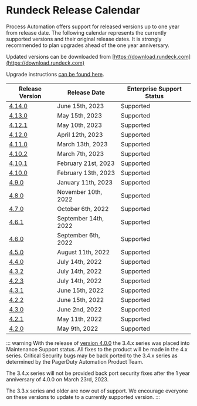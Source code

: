 # Rundeck Release Calendar

Process Automation offers support for released versions up to one year from release date.  The following calendar represents the currently supported versions and their original release dates.  It is strongly recommended to plan upgrades ahead of the one year anniversary.

Updated versions can be downloaded from [https://download.rundeck.com](https://download.rundeck.com)

Upgrade instructions [can be found here](/upgrading/).


| Release Version                          | Release Date         | Enterprise Support Status |
|------------------------------------------|----------------------|---------------------------|
| [4.14.0](/history/4_x/version-4.14.0.md) | June 15th, 2023      | Supported |
| [4.13.0](/history/4_x/version-4.13.0.md) | May 15th, 2023       | Supported |
| [4.12.1](/history/4_x/version-4.12.1.md) | May 10th, 2023       | Supported |
| [4.12.0](/history/4_x/version-4.12.0.md) | April 12th, 2023     | Supported |
| [4.11.0](/history/4_x/version-4.11.0.md) | March 13th, 2023     | Supported |
| [4.10.2](/history/4_x/version-4.10.2.md) | March 7th, 2023      | Supported |
| [4.10.1](/history/4_x/version-4.10.1.md) | February 21st, 2023  | Supported |
| [4.10.0](/history/4_x/version-4.10.0.md) | February 13th, 2023  | Supported |
| [4.9.0](/history/4_x/version-4.9.0.md)   | January 11th, 2023   | Supported |
| [4.8.0](/history/4_x/version-4.8.0.md)   | November 10th, 2022  | Supported |
| [4.7.0](/history/4_x/version-4.7.0.md)   | October 6th, 2022    | Supported |
| [4.6.1](/history/4_x/version-4.6.1.md)   | September 14th, 2022 | Supported |
| [4.6.0](/history/4_x/version-4.6.0.md)   | September 6th, 2022  | Supported |
| [4.5.0](/history/4_x/version-4.5.0.md)   | August 11th, 2022    | Supported |
| [4.4.0](/history/4_x/version-4.4.0.md)   | July 14th, 2022      | Supported |
| [4.3.2](/history/4_x/version-4.3.2.md)   | July 14th, 2022      | Supported |
| [4.2.3](/history/4_x/version-4.2.3.md)   | July 14th, 2022      | Supported |
| [4.3.1](/history/4_x/version-4.3.1.md)   | June 15th, 2022      | Supported |
| [4.2.2](/history/4_x/version-4.2.2.md)   | June 15th, 2022      | Supported |
| [4.3.0](/history/4_x/version-4.3.0.md)   | June 2nd, 2022       | Supported |
| [4.2.1](/history/4_x/version-4.2.1.md)   | May 11th, 2022       | Supported |
| [4.2.0](/history/4_x/version-4.2.0.md)   | May 9th, 2022        | Supported |


::: warning
With the release of [version 4.0.0](4_x/version-4.0.0.html) the 3.4.x series was placed into Maintenance Support status. All fixes to the product will be made in the 4.x series.  Critical Security bugs may be back ported to the 3.4.x series as determined by the PagerDuty Automation Product Team.

The 3.4.x series will not be provided back port security fixes after the 1 year anniversary of 4.0.0 on March 23rd, 2023.

The 3.3.x series and older are now out of support.  We encourage everyone on these versions to update to a currently supported version.
:::
